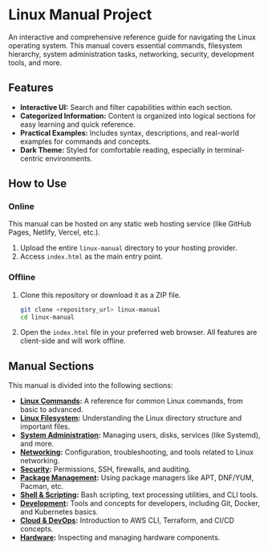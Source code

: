 # Linux Manual Project

An interactive and comprehensive reference guide for navigating the Linux operating system. This manual covers essential commands, filesystem hierarchy, system administration tasks, networking, security, development tools, and more.

## Features

* **Interactive UI:** Search and filter capabilities within each section.
* **Categorized Information:** Content is organized into logical sections for easy learning and quick reference.
* **Practical Examples:** Includes syntax, descriptions, and real-world examples for commands and concepts.
* **Dark Theme:** Styled for comfortable reading, especially in terminal-centric environments.

## How to Use

### Online
This manual can be hosted on any static web hosting service (like GitHub Pages, Netlify, Vercel, etc.).
1.  Upload the entire `linux-manual` directory to your hosting provider.
2.  Access `index.html` as the main entry point.

### Offline
1.  Clone this repository or download it as a ZIP file.
    ```bash
    git clone <repository_url> linux-manual
    cd linux-manual
    ```
2.  Open the `index.html` file in your preferred web browser. All features are client-side and will work offline.

## Manual Sections

This manual is divided into the following sections:

* **[Linux Commands](manuals/linux_commands.html):** A reference for common Linux commands, from basic to advanced.
* **[Linux Filesystem](manuals/linux_filesystem.html):** Understanding the Linux directory structure and important files.
* **[System Administration](manuals/system_administration_manual.html):** Managing users, disks, services (like Systemd), and more.
* **[Networking](manuals/networking_manual.html):** Configuration, troubleshooting, and tools related to Linux networking.
* **[Security](manuals/security_manual.html):** Permissions, SSH, firewalls, and auditing.
* **[Package Management](manuals/package_management_manual.html):** Using package managers like APT, DNF/YUM, Pacman, etc.
* **[Shell & Scripting](manuals/shell_scripting_manual.html):** Bash scripting, text processing utilities, and CLI tools.
* **[Development](manuals/development_manual.html):** Tools and concepts for developers, including Git, Docker, and Kubernetes basics.
* **[Cloud & DevOps](manuals/cloud_devops_manual.html):** Introduction to AWS CLI, Terraform, and CI/CD concepts.
* **[Hardware](manuals/hardware_manual.html):** Inspecting and managing hardware components.
